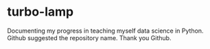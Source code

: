 # turbo-lamp
Documenting my progress in teaching myself data science in Python. Github suggested the repository name. Thank you Github.
